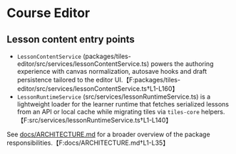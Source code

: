 # Course Editor

## Lesson content entry points
- `LessonContentService` (packages/tiles-editor/src/services/lessonContentService.ts) powers the authoring experience with canvas normalization, autosave hooks and draft persistence tailored to the editor UI.【F:packages/tiles-editor/src/services/lessonContentService.ts†L1-L160】
- `LessonRuntimeService` (src/services/lessonRuntimeService.ts) is a lightweight loader for the learner runtime that fetches serialized lessons from an API or local cache while migrating tiles via `tiles-core` helpers.【F:src/services/lessonRuntimeService.ts†L1-L140】

See [docs/ARCHITECTURE.md](docs/ARCHITECTURE.md) for a broader overview of the package responsibilities.【F:docs/ARCHITECTURE.md†L1-L35】
